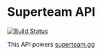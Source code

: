 # Superteam API

[![Build Status](https://travis-ci.com/trevorblades/api.superteam.gg.svg?token=LidzNCjypgBSKQFHwz5X&branch=master)](https://travis-ci.com/trevorblades/api.superteam.gg)

This API powers [superteam.gg](https://superteam.gg)
